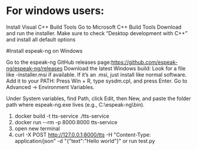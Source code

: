 # For windows users:
Install Visual C++ Build Tools
Go to Microsoft C++ Build Tools
Download and run the installer.
Make sure to check “Desktop development with C++” and install all default options

#Install espeak-ng on Windows

Go to the espeak-ng GitHub releases page:https://github.com/espeak-ng/espeak-ng/releases
Download the latest Windows build:
Look for a file like -installer.msi if available.
If it’s an .msi, just install like normal software.
Add it to your PATH:
Press Win + R, type sysdm.cpl, and press Enter.
Go to Advanced → Environment Variables.

Under System variables, find Path, click Edit, then New, and paste the folder path where espeak-ng.exe lives (e.g., C:\espeak-ng\bin).
1. docker build -t tts-service ./tts-service
2. docker run --rm -p 8000:8000 tts-service
3. open new terminal
4. curl -X POST http://127.0.0.1:8000/tts -H "Content-Type: application/json" -d "{\"text\":\"Hello world\"}"
or run test.py